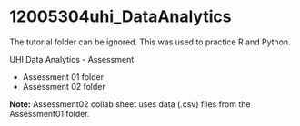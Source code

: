 # 12005304uhi_DataAnalytics

The tutorial folder can be ignored. This was used to practice R and Python.

UHI Data Analytics - Assessment

- Assessment 01 folder
- Assessment 02 folder

**Note:** Assessment02 collab sheet uses data (.csv) files from the Assessment01 folder.

